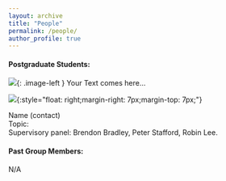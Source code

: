 ```yaml
---
layout: archive
title: "People"
permalink: /people/
author_profile: true
---
```


<style type="text/css">
.image-left {
  display: block;
  margin-left: auto;
  margin-right: auto;
  float: right;
}
</style>

#### Postgraduate Students:

![](https://raw.githubusercontent.com/lee-robin/lee-robin.github.io/master/images/bio-photo.jpg){: .image-left } Your Text comes here...

![](https://raw.githubusercontent.com/lee-robin/lee-robin.github.io/master/images/bio-photo.jpg){:style="float: right;margin-right: 7px;margin-top: 7px;"}

Name (contact)  
Topic:  
Supervisory panel: Brendon Bradley, Peter Stafford, Robin Lee.  

#### Past Group Members:

N/A
